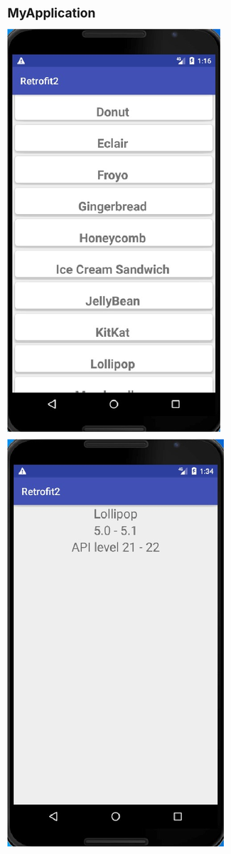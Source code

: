# MyApplication
![screen_1](https://github.com/blackcanary23/screens/blob/master/srcc1.jpg)    









![screen_2](https://github.com/blackcanary23/screens/blob/master/srcc2.jpg)
